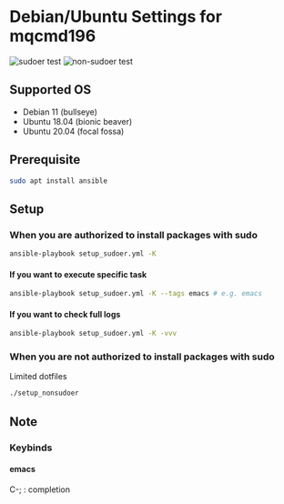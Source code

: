 # Debian/Ubuntu Settings for mqcmd196
![sudoer test](https://github.com/mqcmd196/dotfiles/actions/workflows/sudoer.yml/badge.svg?branch=master) ![non-sudoer test](https://github.com/mqcmd196/dotfiles/actions/workflows/non-sudoer.yml/badge.svg?branch=master)
## Supported OS
- Debian 11 (bullseye)
- Ubuntu 18.04 (bionic beaver)
- Ubuntu 20.04 (focal fossa)

## Prerequisite
```bash
sudo apt install ansible
```

## Setup
### When you are authorized to install packages with sudo
```bash
ansible-playbook setup_sudoer.yml -K 
```

#### If you want to execute specific task
```bash
ansible-playbook setup_sudoer.yml -K --tags emacs # e.g. emacs 
```

#### If you want to check full logs
```bash
ansible-playbook setup_sudoer.yml -K -vvv 
```

### When you are not authorized to install packages with sudo
Limited dotfiles
``` bash
./setup_nonsudoer
```

## Note

### Keybinds
#### emacs
C-; : completion
